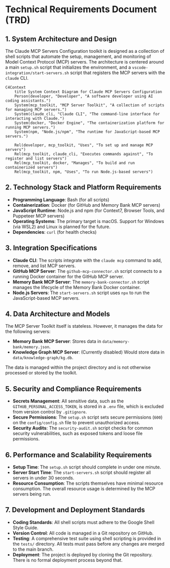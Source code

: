 # Technical Requirements Document (TRD)

## 1. System Architecture and Design

The Claude MCP Servers Configuration toolkit is designed as a collection of shell scripts that automate the setup, management, and monitoring of Model Context Protocol (MCP) servers. The architecture is centered around a main `setup.sh` script that initializes the environment, and a `vscode-integration/start-servers.sh` script that registers the MCP servers with the `claude` CLI.

```mermaid
C4Context
    title System Context Diagram for Claude MCP Servers Configuration
    Person(developer, "Developer", "A software developer using AI coding assistants.")
    System(mcp_toolkit, "MCP Server Toolkit", "A collection of scripts for managing MCP servers.")
    System(claude_cli, "Claude CLI", "The command-line interface for interacting with Claude.")
    System(docker, "Docker Engine", "The containerization platform for running MCP servers.")
    System(npm, "Node.js/npm", "The runtime for JavaScript-based MCP servers.")

    Rel(developer, mcp_toolkit, "Uses", "To set up and manage MCP servers")
    Rel(mcp_toolkit, claude_cli, "Executes commands against", "To register and list servers")
    Rel(mcp_toolkit, docker, "Manages", "To build and run containerized servers")
    Rel(mcp_toolkit, npm, "Uses", "To run Node.js-based servers")
```

## 2. Technology Stack and Platform Requirements

*   **Programming Language**: Bash (for all scripts)
*   **Containerization**: Docker (for GitHub and Memory Bank MCP servers)
*   **JavaScript Runtime**: Node.js and npm (for Context7, Browser Tools, and Puppeteer MCP servers)
*   **Operating Systems**: The primary target is macOS. Support for Windows (via WSL2) and Linux is planned for the future.
*   **Dependencies**: `curl` (for health checks)

## 3. Integration Specifications

*   **Claude CLI**: The scripts integrate with the `claude mcp` command to add, remove, and list MCP servers.
*   **GitHub MCP Server**: The `github-mcp-connector.sh` script connects to a running Docker container for the GitHub MCP server.
*   **Memory Bank MCP Server**: The `memory-bank-connector.sh` script manages the lifecycle of the Memory Bank Docker container.
*   **Node.js Servers**: The `start-servers.sh` script uses `npx` to run the JavaScript-based MCP servers.

## 4. Data Architecture and Models

The MCP Server Toolkit itself is stateless. However, it manages the data for the following servers:

*   **Memory Bank MCP Server**: Stores data in `data/memory-bank/memory.json`.
*   **Knowledge Graph MCP Server**: (Currently disabled) Would store data in `data/knowledge-graph/kg.db`.

The data is managed within the project directory and is not otherwise processed or stored by the toolkit.

## 5. Security and Compliance Requirements

*   **Secrets Management**: All sensitive data, such as the `GITHUB_PERSONAL_ACCESS_TOKEN`, is stored in a `.env` file, which is excluded from version control by `.gitignore`.
*   **Secure Permissions**: The `setup.sh` script sets secure permissions (`600`) on the `config/config.sh` file to prevent unauthorized access.
*   **Security Audits**: The `security-audit.sh` script checks for common security vulnerabilities, such as exposed tokens and loose file permissions.

## 6. Performance and Scalability Requirements

*   **Setup Time**: The `setup.sh` script should complete in under one minute.
*   **Server Start Time**: The `start-servers.sh` script should register all servers in under 30 seconds.
*   **Resource Consumption**: The scripts themselves have minimal resource consumption. The overall resource usage is determined by the MCP servers being run.

## 7. Development and Deployment Standards

*   **Coding Standards**: All shell scripts must adhere to the Google Shell Style Guide.
*   **Version Control**: All code is managed in a Git repository on GitHub.
*   **Testing**: A comprehensive test suite using shell scripting is provided in the `tests/` directory. All tests must pass before any changes are merged to the main branch.
*   **Deployment**: The project is deployed by cloning the Git repository. There is no formal deployment process beyond that.
